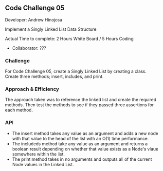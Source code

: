 ## Code Challenge 05

Developer: Andrew Hinojosa

Implement a Singly Linked List Data Structure

Actual Time to complete: 2 Hours White Board / 5 Hours Coding

- Collaborator: ???

### Challenge
For Code Challenge 05, create a Singly Linked List by creating a class. Create three methods; insert, includes, and print.

### Approach & Efficiency
The approach taken was to reference the linked list and create the required methods. Then test the methods to see if they passed three assertions for each method.

### API
- The insert method takes any value as an argument and adds a new node with that value to the head of the list with an O(1) time performance.
- The includeds method take any value as an argument and returns a boolean result depending on whether that value exists as a Node's vlaue somewhere within the list.
- The print method takes in no arguments and outputs all of the current Node values in the Linked List.